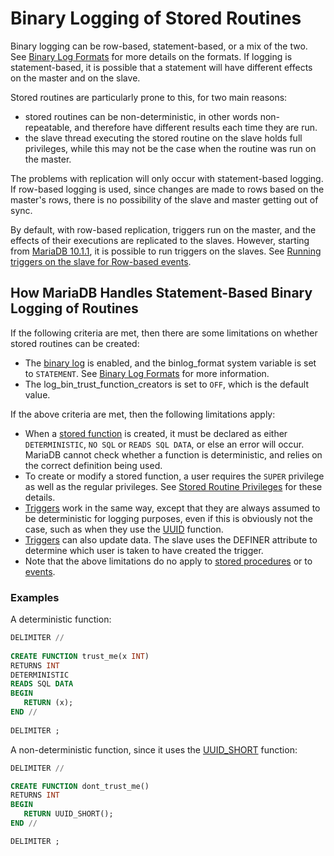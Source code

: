 # Binary Logging of Stored Routines

Binary logging can be row-based, statement-based, or a mix of the two. See [Binary Log Formats](/mariadb-administration/server-monitoring-logs/binary-log/binary-log-formats) for more details on the formats. If logging is statement-based, it is possible that a statement will have different effects on the master and on the slave.

Stored routines are particularly prone to this, for two main reasons:

- stored routines can be non-deterministic, in other words non-repeatable, and therefore have different results each time they are run.
- the slave thread executing the stored routine on the slave holds full privileges, while this may not be the case when the routine was run on the master.

The problems with replication will only occur with statement-based logging. If row-based logging is used, since changes are made to rows based on the master's rows, there is no possibility of the slave and master getting out of sync.

By default, with row-based replication, triggers run on the master, and the effects of their executions are replicated to the slaves. However, starting from [MariaDB 10.1.1](/kb/en/mariadb-1011-release-notes/), it is possible to run triggers on the slaves. See [Running triggers on the slave for Row-based events](/replication/standard-replication/running-triggers-on-the-slave-for-row-based-events).

## How MariaDB Handles Statement-Based Binary Logging of Routines

If the following criteria are met, then there are some limitations on whether stored routines can be created:

- The [binary log](/mariadb-administration/server-monitoring-logs/binary-log) is enabled, and the <a undefined>binlog_format</a> system variable is set to `STATEMENT`. See [Binary Log Formats](/mariadb-administration/server-monitoring-logs/binary-log/binary-log-formats) for more information.
- The <a undefined>log_bin_trust_function_creators</a> is set to `OFF`, which is the default value.

If the above criteria are met, then the following limitations apply:

- When a [stored function](/programming-customizing-mariadb/stored-routines/stored-functions) is created, it must be declared as either `DETERMINISTIC`, `NO SQL` or `READS SQL DATA`, or else an error will occur. MariaDB cannot check whether a function is deterministic, and relies on the correct definition being used.
- To create or modify a stored function, a user requires the `SUPER` privilege as well as the regular privileges. See [Stored Routine Privileges](/programming-customizing-mariadb/stored-routines/stored-functions/stored-routine-privileges) for these details.
- [Triggers](/programming-customizing-mariadb/triggers-events/triggers) work in the same way, except that they are always assumed to be deterministic for logging purposes, even if this is obviously not the case, such as when they use the [UUID](/built-in-functions/secondary-functions/miscellaneous-functions/uuid) function.
- [Triggers](/programming-customizing-mariadb/triggers-events/triggers) can also update data. The slave uses the DEFINER attribute to determine which user is taken to have created the trigger.
- Note that the above limitations do no apply to [stored procedures](/programming-customizing-mariadb/stored-routines/stored-procedures) or to [events](/programming-customizing-mariadb/triggers-events/event-scheduler/events).

### Examples

A deterministic function:

```sql
DELIMITER //
 
CREATE FUNCTION trust_me(x INT)
RETURNS INT
DETERMINISTIC
READS SQL DATA
BEGIN
   RETURN (x);
END //
 
DELIMITER ;
```

A non-deterministic function, since it uses the [UUID_SHORT](/built-in-functions/secondary-functions/miscellaneous-functions/uuid_short) function:

```sql
DELIMITER //

CREATE FUNCTION dont_trust_me()
RETURNS INT
BEGIN
   RETURN UUID_SHORT();
END //

DELIMITER ;
```